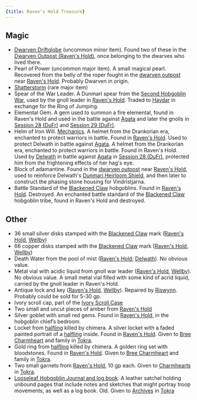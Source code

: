 ```yaml
---
{title: Raven's Hold Treasure}
---
```

## Magic

- [Dwarven Driftglobe](<../../../things/magic-items/dwarven-driftglobe.md>) (uncommon minor item). Found two of these in the [Dwarven Outpost (Raven's Hold)](<../../../gazetteer/greater-dunmar/dunmari-basin/dwarven-outpost-raven-s-hold.md>), once belonging to the dwarves who lived there. 
- Pearl of Power (uncommon major item).  A small magical pearl. Recovered from the belly of the roper fought in the [dwarven outpost](<../../../gazetteer/greater-dunmar/dunmari-basin/dwarven-outpost-raven-s-hold.md>) near [Raven's Hold](<../../../gazetteer/greater-dunmar/dunmari-basin/raven-s-hold.md>). Probably Dwarven in origin. 
- [Shatterstorm](<notable-items/shatterstorm.md>) (rare major item)
- Spear of the War Leader. A Dunmari spear from the [Second Hobgoblin War](<../../../events/1600s/second-hobgoblin-war.md>), used by the gnoll leader in [Raven's Hold](<../../../gazetteer/greater-dunmar/dunmari-basin/raven-s-hold.md>). Traded to [Havdar](<../../../people/dunmari/havdar.md>) in exchange for the Ring of Jumping. 
- Elemental Gem. A gem used to summon a fire elemental, found in Raven's Hold and used in the battle against [Agata](<../../../people/fey/agata.md>) and later the gnolls in [Session 28 (DuFr)](<../session-notes/session-28-dufr.md>) and [Session 29 (DuFr)](<../session-notes/session-29-dufr.md>). 
- Helm of Iron Will. [Mechanics](https://www.dndbeyond.com/magic-items/2341102-helm-of-iron-will). A helmet from the Drankorian era, enchanted to protect warriors in battle. Found in [Raven's Hold](<../../../gazetteer/greater-dunmar/dunmari-basin/raven-s-hold.md>). Used to protect Delwath in battle against [Agata](<../../../people/fey/agata.md>).  A helmet from the Drankorian era, enchanted to protect warriors in battle. Found in Raven's Hold. Used by [Delwath](<../../../people/pcs/dunmar-fellowship/delwath.md>) in battle against [Agata](<../../../people/fey/agata.md>) in [Session 28 (DuFr)](<../session-notes/session-28-dufr.md>), protected him from the frightening effects of her hag's eye. 
- Block of adamantine. Found in the [dwarven outpost](<../../../gazetteer/greater-dunmar/dunmari-basin/dwarven-outpost-raven-s-hold.md>) near [Raven's Hold](<../../../gazetteer/greater-dunmar/dunmari-basin/raven-s-hold.md>), used to reinforce Delwath's [Dunmari Heirloom Shield](<notable-items/dunmari-heirloom-shield.md>), and then later to construct the phasing stone housing for Vindristjarna.
- Battle Standard of the [Blackened Claw](<../../../groups/hobgoblin-clans/blackened-claw.md>) hobgoblins. Found in [Raven's Hold](<../../../gazetteer/greater-dunmar/dunmari-basin/raven-s-hold.md>). Destroyed. An enchanted battle standard of the [Blackened Claw](<../../../groups/hobgoblin-clans/blackened-claw.md>) hobgoblin tribe, found in Raven's Hold and destroyed. 
## Other

- 36 small silver disks stamped with the [Blackened Claw](<../../../groups/hobgoblin-clans/blackened-claw.md>) mark ([Raven's Hold](<../../../gazetteer/greater-dunmar/dunmari-basin/raven-s-hold.md>), [Wellby](<../../../people/pcs/dunmar-fellowship/wellby.md>))
- 66 copper disks stamped with the [Blackened Claw](<../../../groups/hobgoblin-clans/blackened-claw.md>) mark ([Raven's Hold](<../../../gazetteer/greater-dunmar/dunmari-basin/raven-s-hold.md>), [Wellby](<../../../people/pcs/dunmar-fellowship/wellby.md>))
- Death Water from the pool of mist ([Raven's Hold](<../../../gazetteer/greater-dunmar/dunmari-basin/raven-s-hold.md>); [Delwath](<../../../people/pcs/dunmar-fellowship/delwath.md>)). No obvious value. 
- Metal vial with acidic liquid from gnoll war leader ([Raven's Hold](<../../../gazetteer/greater-dunmar/dunmari-basin/raven-s-hold.md>), [Wellby](<../../../people/pcs/dunmar-fellowship/wellby.md>)). No obvious value. A small metal vial filled with some kind of acrid liquid, carried by the gnoll leader in Raven's Hold.  
- Antique lock and key ([Raven's Hold](<../../../gazetteer/greater-dunmar/dunmari-basin/raven-s-hold.md>), [Wellby](<../../../people/pcs/dunmar-fellowship/wellby.md>)). Repaired by [Riswynn](<../../../people/pcs/dunmar-fellowship/riswynn.md>). Probably could be sold for 5-30 gp. 
- Ivory scroll cap, part of the [Ivory Scroll Case](<notable-items/ivory-scroll-case.md>)
- Two small and uncut pieces of amber from [Raven's Hold](<../../../gazetteer/greater-dunmar/dunmari-basin/raven-s-hold.md>)
- Silver goblet with small red gems. Found in [Raven's Hold](<../../../gazetteer/greater-dunmar/dunmari-basin/raven-s-hold.md>), in the hobgoblin chief’s bedroom.
- Locket from [halfling](<../../../species/children-of-the-embodied-gods/halflings/halflings.md>) killed by chimera. A silver locket with a faded painted portrait of a [halfling](<../../../species/children-of-the-embodied-gods/halflings/halflings.md>) inside. Found in [Raven's Hold](<../../../gazetteer/greater-dunmar/dunmari-basin/raven-s-hold.md>). Given to [Bree Charmheart](<../../../people/halflings/bree-charmheart.md>) and family in [Tokra](<../../../gazetteer/greater-dunmar/realms/dunmar/central-dunmar/tokra/tokra.md>).
- Gold ring from [halfling](<../../../species/children-of-the-embodied-gods/halflings/halflings.md>) killed by chimera. A golden ring set with bloodstones. Found in [Raven's Hold](<../../../gazetteer/greater-dunmar/dunmari-basin/raven-s-hold.md>). Given to [Bree Charmheart](<../../../people/halflings/bree-charmheart.md>) and family in [Tokra](<../../../gazetteer/greater-dunmar/realms/dunmar/central-dunmar/tokra/tokra.md>). 
- Two small garnets from [Raven's Hold](<../../../gazetteer/greater-dunmar/dunmari-basin/raven-s-hold.md>), 10 gp each. Given to [Charmhearts](<../../../groups/halfling-families/charmhearts.md>) in [Tokra](<../../../gazetteer/greater-dunmar/realms/dunmar/central-dunmar/tokra/tokra.md>).
- [Looseleaf Hobgoblin Journal and log book](<../letters-and-notes/hobgoblin-notes-from-raven-s-hold.md>). A leather satchel holding unbound pages that include notes and sketches that might portray troop movements, as well as a log book. Old. Given to [Archives](<../../../gazetteer/greater-dunmar/realms/dunmar/central-dunmar/tokra/archives.md>) in [Tokra](<../../../gazetteer/greater-dunmar/realms/dunmar/central-dunmar/tokra/tokra.md>)